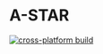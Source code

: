 # A-STAR
[![cross-platform build](https://github.com/arshavirmirzakhani/astar/actions/workflows/cmake-multi-platform.yml/badge.svg)](https://github.com/arshavirmirzakhani/astar/actions/workflows/cmake-multi-platform.yml)